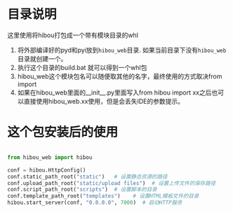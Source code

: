 # 目录说明
这里使用将hibou打包成一个带有模块目录的whl<br>
1. 将外部编译好的pyd和pyi放到`hibou_web`目录. 如果当前目录下没有`hibou_web`目录就创建一个。
2. 执行这个目录的build.bat 就可以得到一个whl包
3. hibou_web这个模块包名可以随便取其他的名字，最终使用的方式取决from import
4. 如果在hibou_web里面的__init__.py里面写入from hibou import xx之后也可以直接使用hibou_web.xx使用，但是会丢失IDE的参数提示。

# 这个包安装后的使用
```python

from hibou_web import hibou

conf = hibou.HttpConfig()
conf.static_path_root("static")   # 设置静态资源的路径
conf.upload_path_root("static/upload files")  # 设置上传文件的保存路径
conf.script_path_root("scripts")  # 设置脚本的目录
conf.template_path_root("templates")    # 设置HTML模板文件的目录
hibou.start_server(conf, "0.0.0.0", 7000)  # 启动HTTP服务

```